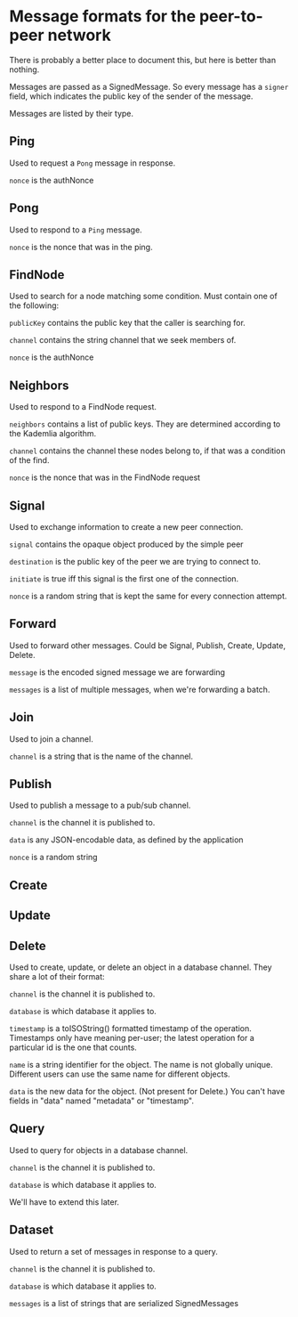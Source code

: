 # Message formats for the peer-to-peer network

There is probably a better place to document this, but here is better than nothing.

Messages are passed as a SignedMessage. So every message has a `signer` field, which
indicates the public key of the sender of the message.

Messages are listed by their type.

## Ping

Used to request a `Pong` message in response.

`nonce` is the authNonce

## Pong

Used to respond to a `Ping` message.

`nonce` is the nonce that was in the ping.

## FindNode

Used to search for a node matching some condition. Must contain one of the following:

`publicKey` contains the public key that the caller is searching for.

`channel` contains the string channel that we seek members of.

`nonce` is the authNonce

## Neighbors

Used to respond to a FindNode request.

`neighbors` contains a list of public keys. They are determined according to the
Kademlia algorithm.

`channel` contains the channel these nodes belong to, if that was a condition of the find.

`nonce` is the nonce that was in the FindNode request

## Signal

Used to exchange information to create a new peer connection.

`signal` contains the opaque object produced by the simple peer

`destination` is the public key of the peer we are trying to connect to.

`initiate` is true iff this signal is the first one of the connection.

`nonce` is a random string that is kept the same for every connection attempt.

## Forward

Used to forward other messages. Could be Signal, Publish, Create, Update, Delete.

`message` is the encoded signed message we are forwarding

`messages` is a list of multiple messages, when we're forwarding a batch.

## Join

Used to join a channel.

`channel` is a string that is the name of the channel.

## Publish

Used to publish a message to a pub/sub channel.

`channel` is the channel it is published to.

`data` is any JSON-encodable data, as defined by the application

`nonce` is a random string

## Create
## Update
## Delete

Used to create, update, or delete an object in a database channel. They share a lot
of their format:

`channel` is the channel it is published to.

`database` is which database it applies to.

`timestamp` is a toISOString() formatted timestamp of the operation. Timestamps only
have meaning per-user; the latest operation for a particular id is the one that counts.

`name` is a string identifier for the object. The name is not globally unique.
Different users can use the same name for different objects.

`data` is the new data for the object. (Not present for Delete.)
You can't have fields in "data" named "metadata" or "timestamp".

## Query

Used to query for objects in a database channel.

`channel` is the channel it is published to.

`database` is which database it applies to.

We'll have to extend this later.

## Dataset

Used to return a set of messages in response to a query.

`channel` is the channel it is published to.

`database` is which database it applies to.

`messages` is a list of strings that are serialized SignedMessages
